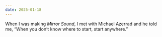 ```yaml
---
date: 2025-01-18
---
```


When I was making *Mirror Sound*, I met with Michael Azerrad and he told me, “When you don’t know where to start, start anywhere.”
